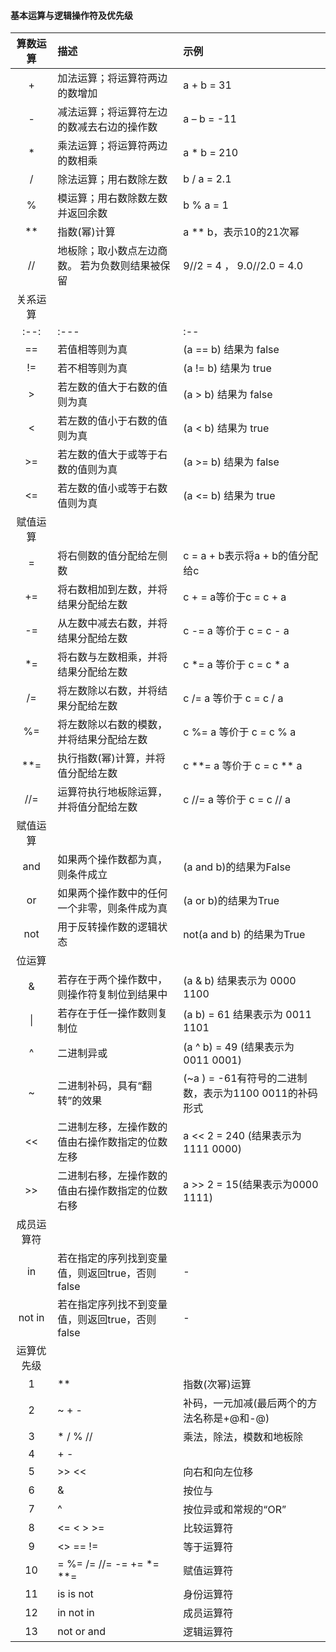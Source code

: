 #### 基本运算与逻辑操作符及优先级
|算数运算|描述|示例|
|:--:|:---|:--|
|+	|加法运算；将运算符两边的数增加|a + b = 31|
|-	|减法运算；将运算符左边的数减去右边的操作数|	a – b = -11|
|*	|乘法运算；将运算符两边的数相乘|a * b = 210|
|/	|除法运算；用右数除左数|b / a = 2.1|
|%	|模运算；用右数除数左数并返回余数|b % a = 1|
|\*\*|	指数(幂)计算|	a ** b，表示10的21次幂|
|//	|地板除；取小数点左边商数。 若为负数则结果被保留|	9//2 = 4 ， 9.0//2.0 = 4.0|
|关系运算|||
|:--:|:---|:--|
|==|若值相等则为真					|	(a == b)  结果为 false        |
|!=|若不相等则为真					|	(a != b) 结果为 true         |
|>| 若左数的值大于右数的值则为真		|		(a > b) 结果为 false |
|<| 若左数的值小于右数的值则为真		|		(a < b) 结果为 true  |
|\>=|若左数的值大于或等于右数的值则为真|	(a >= b) 结果为 false        |
|<=|若左数的值小或等于右数值则为真	|	(a <= b) 结果为 true         |
|赋值运算|
|=	|将右侧数的值分配给左侧数					|c = a + b表示将a + b的值分配给c |
|+=	|将右数相加到左数，并将结果分配给左数		|		c + = a等价于c = c + a   |
|-=	|从左数中减去右数，并将结果分配给左数		|	c -= a 等价于 c = c - a      |
|*=	|将右数与左数相乘，并将结果分配给左数		|	c *= a 等价于 c = c * a      |
|/=	|将左数除以右数，并将结果分配给左数			|		c /= a 等价于 c = c / a  |
|%=	|将左数除以右数的模数，并将结果分配给左数	|c %= a 等价于 c = c % a         |
|**=	|执行指数(幂)计算，并将值分配给左数		|	c **= a 等价于 c = c ** a    |
|//=	|运算符执行地板除运算，并将值分配给左数|	c //= a 等价于 c = c // a    |
|赋值运算|
|and|如果两个操作数都为真，则条件成立				|(a and b)的结果为False        |
|or	|如果两个操作数中的任何一个非零，则条件成为真	|	(a or b)的结果为True       |
|not|用于反转操作数的逻辑状态						|	not(a and b) 的结果为True|
|位运算|
|&	|若存在于两个操作数中，则操作符复制位到结果中|(a & b) 结果表示为 0000 1100              |
|\|	|若存在于任一操作数则复制位|	(a b) = 61 结果表示为 0011 1101                         |
|^	|二进制异或|	(a ^ b) = 49 (结果表示为 0011 0001)                                     |
|~	|二进制补码，具有“翻转”的效果|	(~a ) = -61有符号的二进制数，表示为1100 0011的补码形式|
|<<	|二进制左移，左操作数的值由右操作数指定的位数左移|a << 2 = 240 (结果表示为 1111 0000)   |
|\>>	|二进制右移，左操作数的值由右操作数指定的位数右移|a >> 2 = 15(结果表示为0000 1111)      |
|成员运算符|
|in	|若在指定的序列找到变量值，则返回true，否则false|	-|
|not in	|若在指定序列找不到变量值，则返回true，否则false|	-|
|运算优先级|
|1	|**	|指数(次幂)运算                                 |
|2	|~ + -	|补码，一元加减(最后两个的方法名称是+@和-@) |
|3	|\* / % //	|乘法，除法，模数和地板除               |
|4	|\+ -	|                                           |
|5	|\>> <<	|向右和向左位移                             |
|6	|&	|按位与                                         |
|7	|^ 	|按位异或和常规的“OR”                           |
|8	|<= < > >=	|比较运算符                             |
|9	|<> == !=	|等于运算符                             |
|10|= %= /= //= -= += *= **=|	赋值运算符              |
|11|is is not	|身份运算符                             |
|12|in not in	|成员运算符                             |
|13|not or and	|逻辑运算符                             |